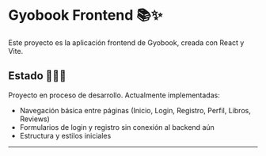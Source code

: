 # Gyobook Frontend 📚✨

Este proyecto es la aplicación frontend de Gyobook, creada con React y Vite.

## Estado 🚧👷‍♀️

Proyecto en proceso de desarrollo. Actualmente implementadas:

- Navegación básica entre páginas (Inicio, Login, Registro, Perfil, Libros, Reviews)
- Formularios de login y registro sin conexión al backend aún
- Estructura y estilos iniciales

---

